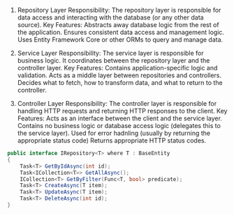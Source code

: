 1. Repository Layer
Responsibility: The repository layer is responsible for data access and interacting with the database (or any other data source).
Key Features:
Abstracts away database logic from the rest of the application.
Ensures consistent data access and management logic.
Uses Entity Framework Core or other ORMs to query and manage data.

2. Service Layer
Responsibility: The service layer is responsible for business logic. It coordinates between the repository layer and the controller layer.
Key Features:
Contains application-specific logic and validation.
Acts as a middle layer between repositories and controllers.
Decides what to fetch, how to transform data, and what to return to the controller.

3. Controller Layer
Responsibility: The controller layer is responsible for handling HTTP requests and returning HTTP responses to the client.
Key Features:
Acts as an interface between the client and the service layer.
Contains no business logic or database access logic (delegates this to the service layer).
Used for error hadnling (usually by returning the appropriate status code)
Returns appropriate HTTP status codes.

```c#
public interface IRepository<T> where T : BaseEntity
{
    Task<T> GetByIdAsync(int id);
    Task<ICollection<T>> GetAllAsync();
    ICollection<T> GetByFilter(Func<T, bool> predicate);
    Task<T> CreateAsync(T item);
    Task<T> UpdateAsync(T item);
    Task<T> DeleteAsync(int id);
}
```
